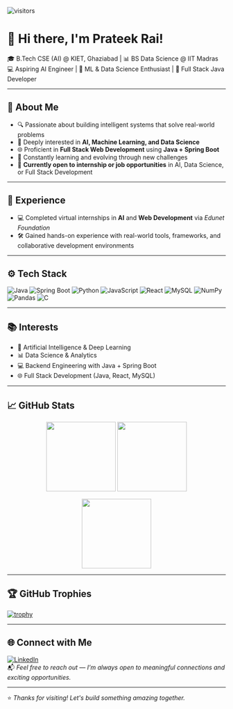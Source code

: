![visitors](https://komarev.com/ghpvc/?username=Prat260104&color=0e75b6)

# 👋 Hi there, I'm Prateek Rai!

🎓 B.Tech CSE (AI) @ KIET, Ghaziabad | 📊 BS Data Science @ IIT Madras  
💻 Aspiring AI Engineer | 🧠 ML & Data Science Enthusiast | 🔧 Full Stack Java Developer  

---

## 🧠 About Me  
- 🔍 Passionate about building intelligent systems that solve real-world problems  
- 🤖 Deeply interested in **AI, Machine Learning, and Data Science**  
- 🌐 Proficient in **Full Stack Web Development** using **Java + Spring Boot**  
- 🚀 Constantly learning and evolving through new challenges  
- 💼 **Currently open to internship or job opportunities** in AI, Data Science, or Full Stack Development  

---

## 💼 Experience  
- 💻 Completed virtual internships in **AI** and **Web Development** via *Edunet Foundation*  
- 🛠️ Gained hands-on experience with real-world tools, frameworks, and collaborative development environments  

---

## ⚙️ Tech Stack  
![Java](https://img.shields.io/badge/Java-ED8B00?style=for-the-badge&logo=java&logoColor=white)
![Spring Boot](https://img.shields.io/badge/SpringBoot-6DB33F?style=for-the-badge&logo=spring-boot&logoColor=white)
![Python](https://img.shields.io/badge/Python-3670A0?style=for-the-badge&logo=python&logoColor=white)
![JavaScript](https://img.shields.io/badge/JavaScript-F7DF1E?style=for-the-badge&logo=javascript&logoColor=black)
![React](https://img.shields.io/badge/React-20232a?style=for-the-badge&logo=react&logoColor=61DAFB)
![MySQL](https://img.shields.io/badge/MySQL-00758F?style=for-the-badge&logo=mysql&logoColor=white)
![NumPy](https://img.shields.io/badge/NumPy-013243?style=for-the-badge&logo=numpy&logoColor=white)
![Pandas](https://img.shields.io/badge/Pandas-150458?style=for-the-badge&logo=pandas&logoColor=white)
![C](https://img.shields.io/badge/C-00599C?style=for-the-badge&logo=c&logoColor=white)

---

## 📚 Interests  
- 🤖 Artificial Intelligence & Deep Learning  
- 📊 Data Science & Analytics  
- 💻 Backend Engineering with Java + Spring Boot  
- 🌐 Full Stack Development (Java, React, MySQL)

---

## 📈 GitHub Stats  

<p align="center">
  <img src="https://github-readme-stats.vercel.app/api?username=Prat260104&show_icons=true&count_private=true&theme=radical" height="160" />
  <img src="https://github-readme-stats.vercel.app/api/top-langs/?username=Prat260104&layout=compact&theme=radical" height="160" />
</p>

<p align="center">
  <img src="https://github-readme-streak-stats.herokuapp.com/?user=Prat260104&count_private=true&theme=radical" height="160" />
</p>

---

## 🏆 GitHub Trophies
[![trophy](https://github-profile-trophy.vercel.app/?username=Prat260104&theme=onedark&row=1&column=7)](https://github.com/ryo-ma/github-profile-trophy)

---

## 🌐 Connect with Me  
[![LinkedIn](https://img.shields.io/badge/LinkedIn-Connect-blue?style=for-the-badge&logo=linkedin&logoColor=white)](https://www.linkedin.com/in/prateek-rai-969136342)  
📬 *Feel free to reach out — I’m always open to meaningful connections and exciting opportunities.*

---

⭐ *Thanks for visiting! Let's build something amazing together.*
